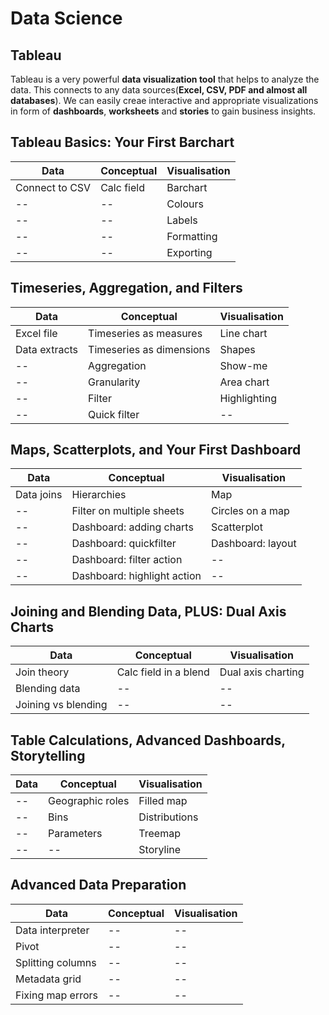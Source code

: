 # Data Science
## Tableau
Tableau is a very powerful **data visualization tool** that helps to analyze the data. This connects to any data sources(**Excel, CSV, PDF and almost all databases**). We can easily creae interactive and appropriate visualizations in form of **dashboards**, **worksheets** and **stories** to gain business insights.
## Tableau Basics: Your First Barchart
|Data|Conceptual|Visualisation|
|--|--|--|
|Connect to CSV|Calc field|Barchart
|--|--|Colours|
|--|--|Labels
|--|--|Formatting|
|--|--|Exporting|
## Timeseries, Aggregation, and Filters
|Data|Conceptual|Visualisation|
|--|--|--|
|Excel file|Timeseries as measures|Line chart
|Data extracts|Timeseries as dimensions|Shapes|
|--|Aggregation|Show-me
|--|Granularity|Area chart|
|--|Filter|Highlighting|
|--|Quick filter|--|
## Maps, Scatterplots, and Your First Dashboard
|Data|Conceptual|Visualisation|
|--|--|--|
|Data joins|Hierarchies|Map
|--|Filter on multiple sheets|Circles on a map|
|--|Dashboard: adding charts|Scatterplot
|--|Dashboard:  quickfilter|Dashboard:  layout|
|--|Dashboard: filter action|--|
|--|Dashboard: highlight action|--|
## Joining and Blending Data, PLUS: Dual Axis Charts
|Data|Conceptual|Visualisation|
|--|--|--|
|Join theory|Calc field in a blend|Dual axis charting
|Blending data|--|--|
|Joining vs blending|--|--
## Table Calculations, Advanced Dashboards, Storytelling
|Data|Conceptual|Visualisation|
|--|--|--|
|--|Geographic roles|Filled map
|--|Bins|Distributions|
|--|Parameters|Treemap
|--|--|Storyline
## Advanced Data Preparation
|Data|Conceptual|Visualisation|
|--|--|--|
|Data interpreter|--|--|
|Pivot|--|--|
|Splitting columns|--|--|
|Metadata grid|--|--|
|Fixing map errors|--|--|
